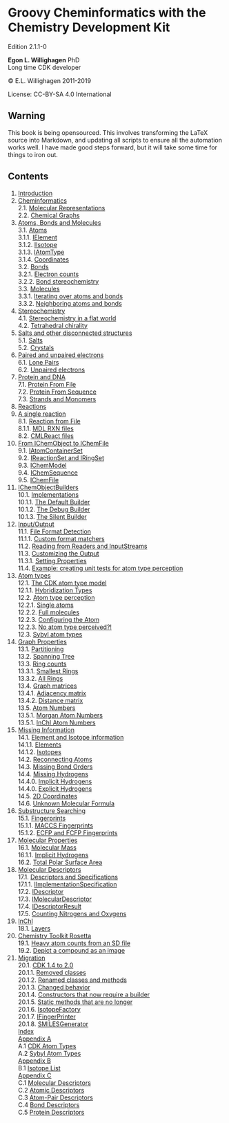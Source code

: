 # Groovy Cheminformatics with the Chemistry Development Kit

<script type="application/ld+json">
{
  "@context":"http://schema.org/",
  "@type":"CreativeWork",
  "about":"This text book describes how to write cheminformatics software with Groovy and the Chemistry Development Kit.",
  "audience":[{
    "@type":"Audience","name":"post-docs"
  }],
  "genre":[{
    "@type":"URL","url":"http://edamontology.org/topic_2258"
  }],
  "name":"Groovy Cheminformatics with the Chemistry Development Kit",
  "author":[{
    "@type":"Person",
    "name":"Egon Willighagen",
    "identifier":"0000-0001-7542-0286"
  }],
  "keywords":"cheminformatics, chemoinformatics, java, Groovy, Chemistry Development Kit, CDK",
  "license":"CC BY-SA 4.0",
  "url": "https://egonw.github.io/cdkbook/",
  "version":"2.1.1-0"
}
</script>


Edition 2.1.1-0

**Egon L. Willighagen** PhD<br />
Long time CDK developer

© E.L. Willighagen 2011-2019

License: CC-BY-SA 4.0 International

## Warning

This book is being opensourced. This involves transforming the LaTeX source into Markdown,
and updating all scripts to ensure all the automation works well. I have made good
steps forward, but it will take some time for things to iron out.

## Contents

1. [Introduction](introduction.md) <br />
2. [Cheminformatics](cheminfo.md) <br />
2.1. [Molecular Representations](cheminfo.md#molecular-representations) <br />
2.2. [Chemical Graphs](cheminfo.md#chemical-graphs) <br />
3. [Atoms, Bonds and Molecules](atomsbonds.md) <br />
3.1. [Atoms](atomsbonds.md#atoms) <br />
3.1.1. [IElement](atomsbonds.md#ielement) <br />
3.1.2. [IIsotope](atomsbonds.md#iisotope) <br />
3.1.3. [IAtomType](atomsbonds.md#iatomtype) <br />
3.1.4. [Coordinates](atomsbonds.md#coordinates) <br />
3.2. [Bonds](atomsbonds.md#bonds) <br />
3.2.1. [Electron counts](atomsbonds.md#electron-counts) <br />
3.2.2. [Bond stereochemistry](atomsbonds.md#bond-stereochemistry) <br />
3.3. [Molecules](atomsbonds.md#molecules) <br />
3.3.1. [Iterating over atoms and bonds](atomsbonds.md#iterating-over-atoms-and-bonds) <br />
3.3.2. [Neighboring atoms and bonds](atomsbonds.md#neighboring-atoms-and-bonds) <br />
4. [Stereochemistry](stereo.md) <br />
4.1. [Stereochemistry in a flat world](stereo.md#stereochemistry-in-a-flat-world) <br />
4.2. [Tetrahedral chirality](stereo.md#tetrahedral-chirality) <br />
5. [Salts and other disconnected structures](salts.md) <br />
5.1. [Salts](salts.md#salts) <br />
5.2. [Crystals](salts.md#crystals) <br />
6. [Paired and unpaired electrons](unpairedelectrons.md) <br />
6.1. [Lone Pairs](unpairedelectrons.md#lone-pairs) <br />
6.2. [Unpaired electrons](unpairedelectrons.md#unpaired-electrons) <br />
7. [Protein and DNA](protein.md) <br />
7.1. [Protein From File](protein.md#protein-from-file) <br />
7.2. [Protein From Sequence](protein.md#protein-from-sequence) <br />
7.3. [Strands and Monomers](protein.md#strands-and-monomers) <br />
8. [Reactions](reaction.md) <br />
8. [A single reaction](reaction.md) <br />
8.1. [Reaction from File](reaction.md#reaction-from-file) <br />
8.1.1. [MDL RXN files](reaction.md#mdl-rxn-files) <br />
8.2. [CMLReact files](reaction.md#cmlreact-files) <br />
9. [From IChemObject to IChemFile](chemobject.md) <br />
9.1. [IAtomContainerSet](chemobject.md#iatomcontainerset) <br />
9.2. [IReactionSet and IRingSet](chemobject.md#ireactionset-and-iringset) <br />
9.3. [IChemModel](chemobject.md#ichemmodel) <br />
9.4. [IChemSequence](chemobject.md#ichemsequence) <br />
9.5. [IChemFile](chemobject.md#ichemfile) <br />
10. [IChemObjectBuilders](builders.md) <br />
10.1. [Implementations](builders.md#implementations) <br />
10.1.1. [The Default Builder](builders.md#the-default-builder) <br />
10.1.2. [The Debug Builder](builders.md#the-debug-builder) <br />
10.1.3. [The Silent Builder](builders.md#the-silent-builder) <br />
11. [Input/Output](io.md) <br />
11.1. [File Format Detection](io.md#file-format-detection) <br />
11.1.1. [Custom format matchers](io.md#custom-format-matchers) <br />
11.2. [Reading from Readers and InputStreams](io.md#reading-from-readers-and-inputstreams) <br />
11.3. [Customizing the Output](io.md#customizing-the-output) <br />
11.3.1. [Setting Properties](io.md#setting-properties) <br />
11.4. [Example: creating unit tests for atom type perception](io.md#example:-creating-unit-tests-for-atom-type-perception) <br />
12. [Atom types](atomtype.md) <br />
12.1. [The CDK atom type model](atomtype.md#the-cdk-atom-type-model) <br />
12.1.1. [Hybridization Types](atomtype.md#hybridization-types) <br />
12.2. [Atom type perception](atomtype.md#atom-type-perception) <br />
12.2.1. [Single atoms](atomtype.md#single-atoms) <br />
12.2.2. [Full molecules](atomtype.md#full-molecules) <br />
12.2.3. [Configuring the Atom](atomtype.md#configuring-the-atom) <br />
12.2.3. [No atom type perceived?!](atomtype.md#no-atom-type-perceived?!) <br />
12.3. [Sybyl atom types](atomtype.md#sybyl-atom-types) <br />
13. [Graph Properties](graph.md) <br />
13.1. [Partitioning](graph.md#partitioning) <br />
13.2. [Spanning Tree](graph.md#spanning-tree) <br />
13.3. [Ring counts](graph.md#ring-counts) <br />
13.3.1. [Smallest Rings](graph.md#smallest-rings) <br />
13.3.2. [All Rings](graph.md#all-rings) <br />
13.4. [Graph matrices](graph.md#graph-matrices) <br />
13.4.1. [Adjacency matrix](graph.md#adjacency-matrix) <br />
13.4.2. [Distance matrix](graph.md#distance-matrix) <br />
13.5. [Atom Numbers](graph.md#atom-numbers) <br />
13.5.1. [Morgan Atom Numbers](graph.md#morgan-atom-numbers) <br />
13.5.1. [InChI Atom Numbers](graph.md#inchi-atom-numbers) <br />
14. [Missing Information](missing.md) <br />
14.1. [Element and Isotope information](missing.md#element-and-isotope-information) <br />
14.1.1. [Elements](missing.md#elements) <br />
14.1.2. [Isotopes](missing.md#isotopes) <br />
14.2. [Reconnecting Atoms](missing.md#reconnecting-atoms) <br />
14.3. [Missing Bond Orders](missing.md#missing-bond-orders) <br />
14.4. [Missing Hydrogens](missing.md#missing-hydrogens) <br />
14.4.0. [Implicit Hydrogens](missing.md#implicit-hydrogens) <br />
14.4.0. [Explicit Hydrogens](missing.md#explicit-hydrogens) <br />
14.5. [2D Coordinates](missing.md#2d-coordinates) <br />
14.6. [Unknown Molecular Formula](missing.md#unknown-molecular-formula) <br />
15. [Substructure Searching](substructure.md) <br />
15.1. [Fingerprints](substructure.md#fingerprints) <br />
15.1.1. [MACCS Fingerprints](substructure.md#maccs-fingerprints) <br />
15.1.2. [ECFP and FCFP Fingerprints](substructure.md#ecfp-and-fcfp-fingerprints) <br />
16. [Molecular Properties](properties.md) <br />
16.1. [Molecular Mass](properties.md#molecular-mass) <br />
16.1.1. [Implicit Hydrogens](properties.md#implicit-hydrogens) <br />
16.2. [Total Polar Surface Area](properties.md#total-polar-surface-area) <br />
17. [Molecular Descriptors](descriptor.md) <br />
17.1. [Descriptors and Specifications](descriptor.md#descriptors-and-specifications) <br />
17.1.1. [IImplementationSpecification](descriptor.md#iimplementationspecification) <br />
17.2. [IDescriptor](descriptor.md#idescriptor) <br />
17.3. [IMolecularDescriptor](descriptor.md#imoleculardescriptor) <br />
17.4. [IDescriptorResult](descriptor.md#idescriptorresult) <br />
17.5. [Counting Nitrogens and Oxygens](descriptor.md#counting-nitrogens-and-oxygens) <br />
18. [InChI](inchi.md) <br />
18.1. [Layers](inchi.md#layers) <br />
19. [Chemistry Toolkit Rosetta](ctr.md) <br />
19.1. [Heavy atom counts from an SD file](ctr.md#heavy-atom-counts-from-an-sd-file) <br />
19.2. [Depict a compound as an image](ctr.md#depict-a-compound-as-an-image) <br />
20. [Migration](migration.md) <br />
20.1. [CDK 1.4 to 2.0](migration.md#cdk-14-to-20) <br />
20.1.1. [Removed classes](migration.md#removed-classes) <br />
20.1.2. [Renamed classes and methods](migration.md#renamed-classes-and-methods) <br />
20.1.3. [Changed behavior](migration.md#changed-behavior) <br />
20.1.4. [Constructors that now require a builder](migration.md#constructors-that-now-require-a-builder) <br />
20.1.5. [Static methods that are no longer](migration.md#static-methods-that-are-no-longer) <br />
20.1.6. [IsotopeFactory](migration.md#isotopefactory) <br />
20.1.7. [IFingerPrinter](migration.md#ifingerprinter) <br />
20.1.8. [SMILESGenerator](migration.md#smilesgenerator) <br />
[Index](indexList.md) <br />
[Appendix A](appatomtypes.md) <br />
A.1 [CDK Atom Types](appatomtypes.md#cdk-atom-types) <br />
A.2 [Sybyl Atom Types](appatomtypes.md#sybyl-atom-types) <br />
[Appendix B](appisotopes.md) <br />
B.1 [Isotope List](appisotopes.md) <br />
[Appendix C](appmoldescs.md) <br />
C.1 [Molecular Descriptors](appmoldescs.md#molecular-descriptors) <br />
C.2 [Atomic Descriptors](appmoldescs.md#atomic-descriptors) <br />
C.3 [Atom-Pair Descriptors](appmoldescs.md#atom-pair-descriptors) <br />
C.4 [Bond Descriptors](appmoldescs.md#bond-descriptors) <br />
C.5 [Protein Descriptors](appmoldescs.md#protein-descriptors) <br />
